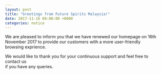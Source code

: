 ```yaml
---
layout: post
title: "Greetings from Future Spirits Malaysia!"
date: 2017-11-16 00:00:00 +0000
categories: notice
---
```

We are pleased to inform you that we have renewed our homepage on 16th November 2017 
to provide our customers with a more user-friendly browsing exprience. <br>
 
We would like to thank you for your continuous support and feel free to contact us  
if you have any queries.
